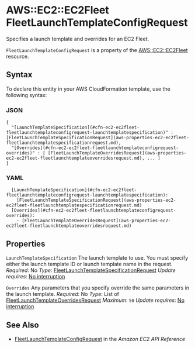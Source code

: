 # AWS::EC2::EC2Fleet FleetLaunchTemplateConfigRequest<a name="aws-properties-ec2-ec2fleet-fleetlaunchtemplateconfigrequest"></a>

Specifies a launch template and overrides for an EC2 Fleet\.

 `FleetLaunchTemplateConfigRequest` is a property of the [AWS::EC2::EC2Fleet](https://docs.aws.amazon.com/AWSCloudFormation/latest/UserGuide/aws-resource-ec2-ec2fleet.html) resource\.

## Syntax<a name="aws-properties-ec2-ec2fleet-fleetlaunchtemplateconfigrequest-syntax"></a>

To declare this entity in your AWS CloudFormation template, use the following syntax:

### JSON<a name="aws-properties-ec2-ec2fleet-fleetlaunchtemplateconfigrequest-syntax.json"></a>

```
{
  "[LaunchTemplateSpecification](#cfn-ec2-ec2fleet-fleetlaunchtemplateconfigrequest-launchtemplatespecification)" : [FleetLaunchTemplateSpecificationRequest](aws-properties-ec2-ec2fleet-fleetlaunchtemplatespecificationrequest.md),
  "[Overrides](#cfn-ec2-ec2fleet-fleetlaunchtemplateconfigrequest-overrides)" : [ [FleetLaunchTemplateOverridesRequest](aws-properties-ec2-ec2fleet-fleetlaunchtemplateoverridesrequest.md), ... ]
}
```

### YAML<a name="aws-properties-ec2-ec2fleet-fleetlaunchtemplateconfigrequest-syntax.yaml"></a>

```
  [LaunchTemplateSpecification](#cfn-ec2-ec2fleet-fleetlaunchtemplateconfigrequest-launchtemplatespecification):
    [FleetLaunchTemplateSpecificationRequest](aws-properties-ec2-ec2fleet-fleetlaunchtemplatespecificationrequest.md)
  [Overrides](#cfn-ec2-ec2fleet-fleetlaunchtemplateconfigrequest-overrides):
    - [FleetLaunchTemplateOverridesRequest](aws-properties-ec2-ec2fleet-fleetlaunchtemplateoverridesrequest.md)
```

## Properties<a name="aws-properties-ec2-ec2fleet-fleetlaunchtemplateconfigrequest-properties"></a>

`LaunchTemplateSpecification`  <a name="cfn-ec2-ec2fleet-fleetlaunchtemplateconfigrequest-launchtemplatespecification"></a>
The launch template to use\. You must specify either the launch template ID or launch template name in the request\.
*Required*: No
*Type*: [FleetLaunchTemplateSpecificationRequest](aws-properties-ec2-ec2fleet-fleetlaunchtemplatespecificationrequest.md)
*Update requires*: [No interruption](https://docs.aws.amazon.com/AWSCloudFormation/latest/UserGuide/using-cfn-updating-stacks-update-behaviors.html#update-no-interrupt)

`Overrides`  <a name="cfn-ec2-ec2fleet-fleetlaunchtemplateconfigrequest-overrides"></a>
Any parameters that you specify override the same parameters in the launch template\.
*Required*: No
*Type*: List of [FleetLaunchTemplateOverridesRequest](aws-properties-ec2-ec2fleet-fleetlaunchtemplateoverridesrequest.md)
*Maximum*: `50`
*Update requires*: [No interruption](https://docs.aws.amazon.com/AWSCloudFormation/latest/UserGuide/using-cfn-updating-stacks-update-behaviors.html#update-no-interrupt)

## See Also<a name="aws-properties-ec2-ec2fleet-fleetlaunchtemplateconfigrequest--seealso"></a>
+  [ FleetLaunchTemplateConfigRequest](https://docs.aws.amazon.com/AWSEC2/latest/APIReference/API_FleetLaunchTemplateConfigRequest.html) in the *Amazon EC2 API Reference*
